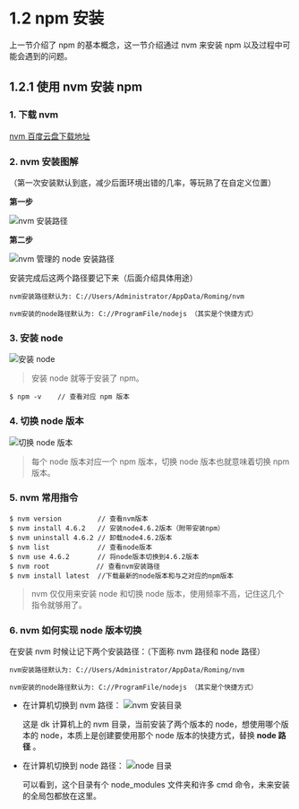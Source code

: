 # 1.2 npm 安装

上一节介绍了 npm 的基本概念，这一节介绍通过 nvm 来安装 npm 以及过程中可能会遇到的问题。

## 1.2.1 使用 nvm 安装 npm 

### 1. 下载 nvm


[nvm 百度云盘下载地址](http://pan.baidu.com/s/1qY2Tqxe)

### 2. nvm 安装图解
（第一次安装默认到底，减少后面环境出错的几率，等玩熟了在自定义位置）

**第一步**

![nvm 安装路径](http://img.blog.csdn.net/20170209085726130?watermark/2/text/aHR0cDovL2Jsb2cuY3Nkbi5uZXQvYmFpZHVfMzIyNjIzNzM=/font/5a6L5L2T/fontsize/400/fill/I0JBQkFCMA==/dissolve/70/gravity/SouthEast)

**第二步**

![nvm 管理的 node 安装路径](http://img.blog.csdn.net/20170209085757334?watermark/2/text/aHR0cDovL2Jsb2cuY3Nkbi5uZXQvYmFpZHVfMzIyNjIzNzM=/font/5a6L5L2T/fontsize/400/fill/I0JBQkFCMA==/dissolve/70/gravity/SouthEast)


安装完成后这两个路径要记下来（后面介绍具体用途）

    nvm安装路径默认为: C://Users/Administrator/AppData/Roming/nvm

    nvm安装的node路径默认为: C://ProgramFile/nodejs （其实是个快捷方式）

### 3. 安装 node 

![安装 node](http://img.blog.csdn.net/20170209091019839?watermark/2/text/aHR0cDovL2Jsb2cuY3Nkbi5uZXQvYmFpZHVfMzIyNjIzNzM=/font/5a6L5L2T/fontsize/400/fill/I0JBQkFCMA==/dissolve/70/gravity/SouthEast)

> 安装 node 就等于安装了 npm。

```
$ npm -v    // 查看对应 npm 版本
```


### 4. 切换 node 版本

![切换 node 版本](http://img.blog.csdn.net/20170209091043183?watermark/2/text/aHR0cDovL2Jsb2cuY3Nkbi5uZXQvYmFpZHVfMzIyNjIzNzM=/font/5a6L5L2T/fontsize/400/fill/I0JBQkFCMA==/dissolve/70/gravity/SouthEast)

> 每个 node 版本对应一个 npm 版本，切换 node 版本也就意味着切换 npm 版本。

### 5. nvm 常用指令

```
$ nvm version         // 查看nvm版本
$ nvm install 4.6.2   // 安装node4.6.2版本（附带安装npm）
$ nvm uninstall 4.6.2 // 卸载node4.6.2版本
$ nvm list            // 查看node版本
$ nvm use 4.6.2       // 将node版本切换到4.6.2版本
$ nvm root　　　　     // 查看nvm安装路径 
$ nvm install latest  //下载最新的node版本和与之对应的npm版本
```

> nvm 仅仅用来安装 node 和切换 node 版本，使用频率不高，记住这几个指令就够用了。

### 6. nvm 如何实现 node 版本切换

在安装 nvm 时候让记下两个安装路径：（下面称 nvm 路径和 node 路径）
    
    nvm安装路径默认为: C://Users/Administrator/AppData/Roming/nvm
    
    nvm安装的node路径默认为: C://ProgramFile/nodejs （其实是个快捷方式）
    

- 在计算机切换到 nvm 路径：
![nvm 安装目录](https://static.oschina.net/uploads/img/201706/29112602_Wf2j.png "nvm 安装目录")

    这是 dk 计算机上的 nvm 目录，当前安装了两个版本的 node，想使用哪个版本的 node，本质上是创建要使用那个 node 版本的快捷方式，替换 **node 路径**
。

- 在计算机切换到 node 路径：
![node 目录](https://static.oschina.net/uploads/img/201706/29113644_umRs.png "node 目录")

    可以看到，这个目录有个 node_modules 文件夹和许多 cmd 命令，未来安装的全局包都放在这里。 